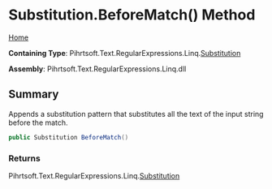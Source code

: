 # Substitution\.BeforeMatch\(\) Method

[Home](../../../../../../README.md)

**Containing Type**: Pihrtsoft\.Text\.RegularExpressions\.Linq\.[Substitution](../README.md)

**Assembly**: Pihrtsoft\.Text\.RegularExpressions\.Linq\.dll

## Summary

Appends a substitution pattern that substitutes all the text of the input string before the match\.

```csharp
public Substitution BeforeMatch()
```

### Returns

Pihrtsoft\.Text\.RegularExpressions\.Linq\.[Substitution](../README.md)

